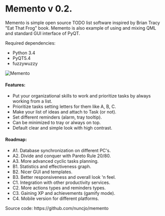 # Memento v 0.2.
<p>Memento is simple open source TODO list software inspired by Brian Tracy "Eat That Frog" book. Memento is also example of using and mixing QML and standard GUI interface of PyQT.</p>

Required dependencies:
- Python 3.4
- PyQT5.4
- fuzzywuzzy


![Memento](https://cloud.githubusercontent.com/assets/8684952/8014583/58e540bc-0bd2-11e5-9089-598d933d620c.png "Memento")

<h4>Features:</h4>
<ul>
    <li>Put your organizational skills to work and prioritize tasks by always working from a list.</li>
    <li>Prioritize tasks setting letters for them like A, B, C.</li>
    <li>Make your list of ideas and attach to Task (or not).</li>
    <li>Set different reminders (alarm, tray tooltip).</li>
    <li>Can be minimized to tray or always on top.</li>
    <li>Default clear and simple look with high contrast.</li>
</ul>
<h4>Roadmap:</h4>
<ul>
    <li>A1. Database synchronization on different PC's.</li>
    <li>A2. Divide and conquer with Pareto Rule 20/80.</li>
    <li>A3. More advanced cyclic tasks planning.</li>
    <li>B1. Statistics and effectiveness graph.</li>
    <li>B2. Nicer GUI and templates.</li>
    <li>B3. Better responsiveness and overall look 'n feel.</li>
    <li>C1. Integration with other productivity services.</li>
    <li>C2. More actions types and reminders types.</li>
    <li>C3. Gaining XP and achievements (gamify mode).</li>
    <li>C4. Mobile version for different platforms.</li>
</ul>
Source code: https://github.com/nuncjo/memento
